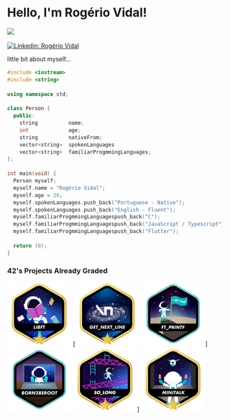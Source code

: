 <h1> Hello, I'm Rogério Vidal!</h1>

<img src="https://media.tenor.com/y2JXkY1pXkwAAAAM/cat-computer.gif">

[![Linkedin: Rogério Vidal](https://img.shields.io/badge/-_rogériovidal-blue?style=flat-square&logo=Linkedin&logoColor=white&link=https://www.linkedin.com/in/rog%C3%A9rio-vidal-a45201271/)](https://www.linkedin.com/in/rog%C3%A9rio-vidal-a45201271/)

 little bit about myself...

```cpp
#include <iostream>
#include <string>

using namespace std;

class Person {
  public:
    string          name;
    int             age;
    string          nativeFrom;
    vector<string>  spokenLanguages
    vector<string>  familiarProgmmingLanguages;
};

int main(void) {
  Person myself;
  myself.name = "Rogério Vidal";
  myself.age = 29;
  myself.spokenLanguages.push_back("Portuguese - Native");
  myself.spokenLanguages.push_back("English - Fluent");
  myself.familiarProgmmingLanguagespush_back("C");
  myself.familiarProgmmingLanguagespush_back("JavaScript / Typescript");
  myself.familiarProgmmingLanguagespush_back("Flutter");

  return (0);
}
```

### 42's Projects Already Graded 
![](./icons/libft.png)
[![](./icons/get_next_line.png)
![](./icons/ft_printfe.png)]
![](./icons/born2beroote.png)
![](./icons/so_longm.png)]
![](./icons/minitalkm.png)

